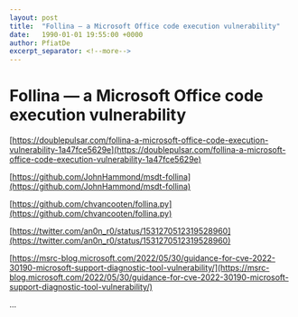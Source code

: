 ```yaml
---
layout: post
title:  "Follina — a Microsoft Office code execution vulnerability"
date:   1990-01-01 19:55:00 +0000
author: PfiatDe
excerpt_separator: <!--more-->
---
```


# Follina — a Microsoft Office code execution vulnerability

[https://doublepulsar.com/follina-a-microsoft-office-code-execution-vulnerability-1a47fce5629e](https://doublepulsar.com/follina-a-microsoft-office-code-execution-vulnerability-1a47fce5629e)

[https://github.com/JohnHammond/msdt-follina](https://github.com/JohnHammond/msdt-follina)

[https://github.com/chvancooten/follina.py](https://github.com/chvancooten/follina.py)

[https://twitter.com/an0n_r0/status/1531270512319528960](https://twitter.com/an0n_r0/status/1531270512319528960)

[https://msrc-blog.microsoft.com/2022/05/30/guidance-for-cve-2022-30190-microsoft-support-diagnostic-tool-vulnerability/](https://msrc-blog.microsoft.com/2022/05/30/guidance-for-cve-2022-30190-microsoft-support-diagnostic-tool-vulnerability/)

...
<!--more-->
